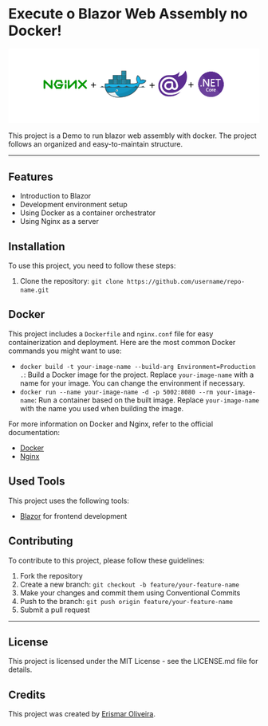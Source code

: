 # Execute o Blazor Web Assembly no Docker!

<p align="center">
  <img src="./assets/blazor-docker.png" alt="Blazor Docker">
</p>

This project is a Demo to run blazor web assembly with docker. The project follows an organized and easy-to-maintain structure.

---

## Features

- Introduction to Blazor
- Development environment setup
- Using Docker as a container orchestrator
- Using Nginx as a server

## Installation

To use this project, you need to follow these steps:

1. Clone the repository: `git clone https://github.com/username/repo-name.git`

## Docker

This project includes a `Dockerfile` and `nginx.conf` file for easy containerization and deployment. Here are the most common Docker commands you might want to use:

- `docker build -t your-image-name --build-arg Environment=Production .`: Build a Docker image for the project. Replace `your-image-name` with a name for your image. You can change the environment if necessary.
- `docker run --name your-image-name -d -p 5002:8080 --rm your-image-name`: Run a container based on the built image. Replace `your-image-name` with the name you used when building the image.

For more information on Docker and Nginx, refer to the official documentation:

- [Docker](https://docs.docker.com/)
- [Nginx](https://docs.nginx.com/)

## Used Tools

This project uses the following tools:

- [Blazor](https://dotnet.microsoft.com/pt-br/apps/aspnet/web-apps/blazor) for frontend development

## Contributing

To contribute to this project, please follow these guidelines:

1. Fork the repository
2. Create a new branch: `git checkout -b feature/your-feature-name`
3. Make your changes and commit them using Conventional Commits
4. Push to the branch: `git push origin feature/your-feature-name`
5. Submit a pull request

---

## License

This project is licensed under the MIT License - see the LICENSE.md file for details.

## Credits

This project was created by [Erismar Oliveira](https://github.com/erismaroliveira).
